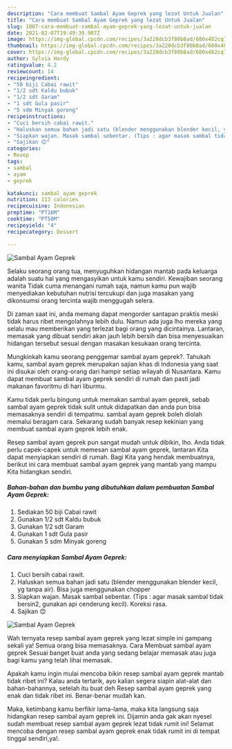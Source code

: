 ```yaml
---
description: "Cara membuat Sambal Ayam Geprek yang lezat Untuk Jualan"
title: "Cara membuat Sambal Ayam Geprek yang lezat Untuk Jualan"
slug: 1007-cara-membuat-sambal-ayam-geprek-yang-lezat-untuk-jualan
date: 2021-02-07T19:49:39.907Z
image: https://img-global.cpcdn.com/recipes/3a220dcb3f80b8ad/680x482cq70/sambal-ayam-geprek-foto-resep-utama.jpg
thumbnail: https://img-global.cpcdn.com/recipes/3a220dcb3f80b8ad/680x482cq70/sambal-ayam-geprek-foto-resep-utama.jpg
cover: https://img-global.cpcdn.com/recipes/3a220dcb3f80b8ad/680x482cq70/sambal-ayam-geprek-foto-resep-utama.jpg
author: Sylvia Hardy
ratingvalue: 4.2
reviewcount: 14
recipeingredient:
- "50 biji Cabai rawit"
- "1/2 sdt Kaldu bubuk"
- "1/2 sdt Garam"
- "1 sdt Gula pasir"
- "5 sdm Minyak goreng"
recipeinstructions:
- "Cuci bersih cabai rawit."
- "Haluskan semua bahan jadi satu (blender menggunakan blender kecil, yg tanpa air). Bisa juga menggunakan chopper"
- "Siapkan wajan. Masak sambal sebentar. (Tips : agar masak sambal tidak bersin2, gunakan api cenderung kecil). Koreksi rasa."
- "Sajikan 😊"
categories:
- Resep
tags:
- sambal
- ayam
- geprek

katakunci: sambal ayam geprek 
nutrition: 113 calories
recipecuisine: Indonesian
preptime: "PT16M"
cooktime: "PT58M"
recipeyield: "4"
recipecategory: Dessert

---
```



![Sambal Ayam Geprek](https://img-global.cpcdn.com/recipes/3a220dcb3f80b8ad/680x482cq70/sambal-ayam-geprek-foto-resep-utama.jpg)

Selaku seorang orang tua, menyuguhkan hidangan mantab pada keluarga adalah suatu hal yang mengasyikan untuk kamu sendiri. Kewajiban seorang  wanita Tidak cuma menangani rumah saja, namun kamu pun wajib menyediakan kebutuhan nutrisi tercukupi dan juga masakan yang dikonsumsi orang tercinta wajib menggugah selera.

Di zaman  saat ini, anda memang dapat mengorder santapan praktis meski tidak harus ribet mengolahnya lebih dulu. Namun ada juga lho mereka yang selalu mau memberikan yang terlezat bagi orang yang dicintainya. Lantaran, memasak yang dibuat sendiri akan jauh lebih bersih dan bisa menyesuaikan hidangan tersebut sesuai dengan masakan kesukaan orang tercinta. 



Mungkinkah kamu seorang penggemar sambal ayam geprek?. Tahukah kamu, sambal ayam geprek merupakan sajian khas di Indonesia yang saat ini disukai oleh orang-orang dari hampir setiap wilayah di Nusantara. Kamu dapat membuat sambal ayam geprek sendiri di rumah dan pasti jadi makanan favoritmu di hari liburmu.

Kamu tidak perlu bingung untuk memakan sambal ayam geprek, sebab sambal ayam geprek tidak sulit untuk didapatkan dan anda pun bisa memasaknya sendiri di tempatmu. sambal ayam geprek boleh diolah memalui beragam cara. Sekarang sudah banyak resep kekinian yang membuat sambal ayam geprek lebih enak.

Resep sambal ayam geprek pun sangat mudah untuk dibikin, lho. Anda tidak perlu capek-capek untuk memesan sambal ayam geprek, lantaran Kita dapat menyiapkan sendiri di rumah. Bagi Kita yang hendak membuatnya, berikut ini cara membuat sambal ayam geprek yang mantab yang mampu Kita hidangkan sendiri.

<!--inarticleads1-->

##### Bahan-bahan dan bumbu yang dibutuhkan dalam pembuatan Sambal Ayam Geprek:

1. Sediakan 50 biji Cabai rawit
1. Gunakan 1/2 sdt Kaldu bubuk
1. Gunakan 1/2 sdt Garam
1. Gunakan 1 sdt Gula pasir
1. Gunakan 5 sdm Minyak goreng




<!--inarticleads2-->

##### Cara menyiapkan Sambal Ayam Geprek:

1. Cuci bersih cabai rawit.
1. Haluskan semua bahan jadi satu (blender menggunakan blender kecil, yg tanpa air). Bisa juga menggunakan chopper
1. Siapkan wajan. Masak sambal sebentar. (Tips : agar masak sambal tidak bersin2, gunakan api cenderung kecil). Koreksi rasa.
1. Sajikan 😊
<img src="https://img-global.cpcdn.com/steps/8cb1c6c55e669a19/160x128cq70/sambal-ayam-geprek-langkah-memasak-4-foto.jpg" alt="Sambal Ayam Geprek">



Wah ternyata resep sambal ayam geprek yang lezat simple ini gampang sekali ya! Semua orang bisa memasaknya. Cara Membuat sambal ayam geprek Sesuai banget buat anda yang sedang belajar memasak atau juga bagi kamu yang telah lihai memasak.

Apakah kamu ingin mulai mencoba bikin resep sambal ayam geprek mantab tidak ribet ini? Kalau anda tertarik, ayo kalian segera siapin alat-alat dan bahan-bahannya, setelah itu buat deh Resep sambal ayam geprek yang enak dan tidak ribet ini. Benar-benar mudah kan. 

Maka, ketimbang kamu berfikir lama-lama, maka kita langsung saja hidangkan resep sambal ayam geprek ini. Dijamin anda gak akan nyesel sudah membuat resep sambal ayam geprek lezat tidak rumit ini! Selamat mencoba dengan resep sambal ayam geprek enak tidak rumit ini di tempat tinggal sendiri,ya!.

